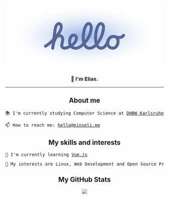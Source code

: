 <div align="center">
	<a href="https://einseli.me">
		<picture>
			<source media="(prefers-color-scheme: dark)" srcset="/assets/hello_dark.svg">
			<img src="/assets/hello_light.svg">
		</picture>
	</a>
	<h3>👋 I'm Elias.</h3>
</div>

---

<h2 align="center">About me</h2>
<pre>
📚 I'm currently studying Computer Science at <a href="https://www.karlsruhe.dhbw.de">DHBW Karlsruhe</a> and <a href="https://dmtech.de">dmTECH</a>
</pre>
<pre>
📫 How to reach me: <a href="mailto:hello@einseli.me">hello@einseli.me</a>
</pre>


<h2 align="center">My skills and interests</h2>
<pre>
🌱 I'm currently learning <a href="https://vuejs.org/">Vue.js</a>
</pre>
<pre>
🧠 My interests are Linux, Web Development and Open Source Projects
</pre>

<h2 align="center">My GitHub Stats</h2>
<p align="center">
	<picture>
		<source media="(prefers-color-scheme: dark)" srcset="https://github-readme-stats.vercel.app/api?username=einseli&show_icons=true&theme=dark&count_private=true">
		<img src="https://github-readme-stats.vercel.app/api?username=einseli&show_icons=true&theme=light&count_private=true">
	</picture>
</p>

